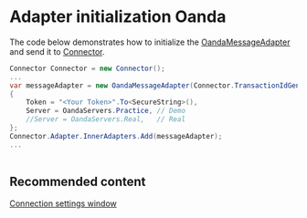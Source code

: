 # Adapter initialization Oanda

The code below demonstrates how to initialize the [OandaMessageAdapter](xref:StockSharp.Oanda.OandaMessageAdapter) and send it to [Connector](xref:StockSharp.Algo.Connector).

```cs
Connector Connector = new Connector();				
...				
var messageAdapter = new OandaMessageAdapter(Connector.TransactionIdGenerator)
{
    Token = "<Your Token>".To<SecureString>(),
    Server = OandaServers.Practice, // Demo
    //Server = OandaServers.Real,   // Real
};
Connector.Adapter.InnerAdapters.Add(messageAdapter);
...	
							
```

## Recommended content

[Connection settings window](../../../graphical_user_interface/connection_settings_window.md)
